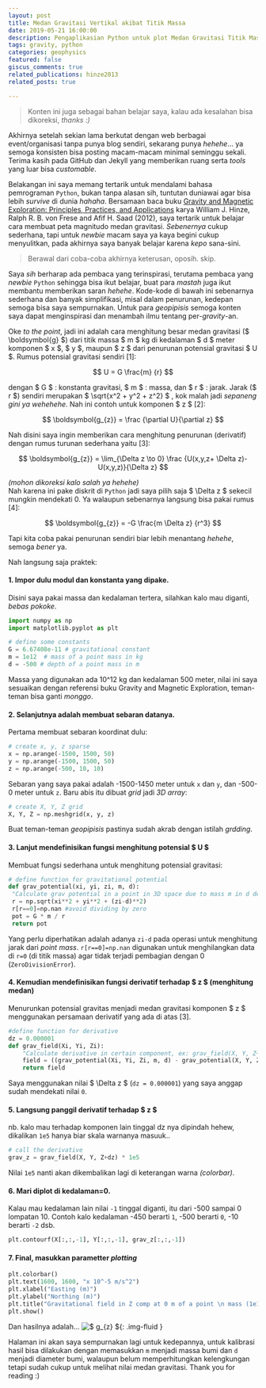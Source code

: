 ```yaml
---
layout: post
title: Medan Gravitasi Vertikal akibat Titik Massa
date: 2019-05-21 16:00:00
description: Pengaplikasian Python untuk plot Medan Gravitasi Titik Massa, digenerasi ulang dari Gravity and Magnetic Exploration -  Principles, Practices, and Applications (Hinze et al., 2013)
tags: gravity, python
categories: geophysics
featured: false
giscus_comments: true
related_publications: hinze2013
related_posts: true

---
```



> Konten ini juga sebagai bahan belajar saya, kalau ada kesalahan bisa dikoreksi, _thanks :)_


Akhirnya setelah sekian lama berkutat dengan web berbagai event/organisasi tanpa punya blog sendiri, sekarang punya _hehehe_... ya semoga konsisten bisa posting macam-macam minimal seminggu sekali. Terima kasih pada GitHub dan Jekyll yang memberikan ruang serta _tools_ yang luar bisa _customable_.

Belakangan ini saya memang tertarik untuk mendalami bahasa pemrograman `Python`, bukan tanpa alasan sih, tuntutan duniawai agar bisa lebih _survive_ di dunia _hahaha_. Bersamaan baca buku [Gravity and Magnetic Exploration: Principles, Practices, and Applications](https://www.cambridge.org/core/books/gravity-and-magnetic-exploration/20BABB4AAFCDF8DC7F4CB36B8359D482) karya William J. Hinze, Ralph R. B. von Frese and Afif H. Saad (2012), saya tertarik untuk belajar cara membuat peta magnitudo medan gravitasi. _Sebenernya_ cukup sederhana, tapi untuk _newbie_ macam saya ya kaya begini cukup menyulitkan, pada akhirnya saya banyak belajar karena _kepo_ sana-sini.

>Berawal dari coba-coba akhirnya keterusan, oposih. skip.

Saya _sih_ berharap ada pembaca yang terinspirasi, terutama pembaca yang _newbie_ `Python` sehingga bisa ikut belajar, buat para _mastah_ juga ikut membantu memberikan saran _hehehe_. Kode-kode di bawah ini sebenarnya sederhana dan banyak simplifikasi, misal dalam penurunan, kedepan semoga bisa saya sempurnakan. Untuk para _geopipisis_ semoga konten saya dapat menginspirasi dan menambah ilmu tentang per-_gravity_-an.  

Oke _to the point_, jadi ini adalah cara menghitung besar medan gravitasi ($ \boldsymbol{g} $) dari titik massa $ m $  kg  di kedalaman $ d $ meter komponen $ x $, $ y $, maupun $ z $ dari penurunan potensial gravitasi $ U $. Rumus potensial gravitasi sendiri [1]:

$$ U = G \frac{m} {r} $$

dengan $ G $ : konstanta gravitasi, $ m $ : massa, dan $ r $ : jarak. Jarak ($ r $) sendiri merupakan $ \sqrt{x^2 + y^2 + z^2} $ , kok malah jadi _sepaneng gini ya wehehehe_. Nah ini contoh untuk komponen $ z $ [2]:

$$ \boldsymbol{g_{z}} = \frac {\partial U}{\partial z} $$

Nah disini saya ingin memberikan cara menghitung penurunan (derivatif) dengan rumus turunan sederhana yaitu [3]:

$$ \boldsymbol{g_{z}} = \lim_{\Delta z \to 0} \frac {U(x,y,z+ \Delta z)-U(x,y,z)}{\Delta z} $$

_(mohon dikoreksi kalo salah ya hehehe)_  
Nah karena ini pake diskrit di `Python` jadi saya pilih saja $ \Delta z $ sekecil mungkin mendekati 0. Ya walaupun sebenarnya langsung bisa pakai rumus [4]:

$$ \boldsymbol{g_{z}} = -G \frac{m \Delta z} {r^3} $$

Tapi kita coba pakai penurunan sendiri biar lebih menantang _hehehe_, semoga _bener_ ya.

Nah langsung saja praktek:
  
#### 1. Impor dulu modul dan konstanta yang dipake.
Disini saya pakai massa dan kedalaman tertera, silahkan kalo mau diganti, _bebas pokoke_.
```python
import numpy as np
import matplotlib.pyplot as plt

# define some constants
G = 6.67408e-11 # gravitational constant
m = 1e12  # mass of a point mass in kg
d = -500 # depth of a point mass in m
```  
Massa yang digunakan ada 10^12 kg dan kedalaman 500 meter, nilai ini saya sesuaikan dengan referensi buku Gravity and Magnetic Exploration, teman-teman bisa ganti _monggo_.
  
#### 2. Selanjutnya adalah membuat sebaran datanya.
Pertama membuat sebaran koordinat dulu:
```python
# create x, y, z sparse
x = np.arange(-1500, 1500, 50)
y = np.arange(-1500, 1500, 50)
z = np.arange(-500, 10, 10)
```  
Sebaran yang saya pakai adalah -1500-1450 meter untuk `x` dan `y`, dan -500-0 meter untuk `z`.
Baru abis itu dibuat _grid_ jadi _3D array_:
```python
# create X, Y, Z grid
X, Y, Z = np.meshgrid(x, y, z)
```  
Buat teman-teman _geopipisis_ pastinya sudah akrab dengan istilah _grdding_.
#### 3. Lanjut mendefinisikan fungsi menghitung potensial $ U $
Membuat fungsi sederhana untuk menghitung potensial gravitasi:
```python
# define function for gravitational potential
def grav_potential(xi, yi, zi, m, d):
 "Calculate grav potential in a point in 3D space due to mass m in d depth, ex: grav_potential(X, Y, Z, 100, 5)"
 r = np.sqrt(xi**2 + yi**2 + (zi-d)**2)
 r[r==0]=np.nan #avoid dividing by zero
 pot = G * m / r
 return pot
```  
Yang perlu diperhatikan adalah adanya `zi-d` pada operasi untuk menghitung jarak dari _point mass_. `r[r==0]=np.nan` digunakan untuk menghilangkan data di `r=0` (di titik massa) agar tidak terjadi pembagian dengan 0 (`ZeroDivisionError`). 
#### 4. Kemudian mendefinisikan fungsi derivatif terhadap $ z $ (menghitung medan)
Menurunkan potensial gravitas menjadi medan gravitasi komponen $ z $ menggunakan persamaan derivatif yang ada di atas [3].
```python
#define function for derivative
dz = 0.000001
def grav_field(Xi, Yi, Zi):
    "Calculate derivative in certain component, ex: grav_field(X, Y, Z+dz) --> Z component"
    field = ((grav_potential(Xi, Yi, Zi, m, d) - grav_potential(X, Y, Z, m, d)) / dz)
    return field
```  
Saya menggunakan nilai $ \Delta z $ (`dz = 0.000001`) yang saya anggap sudah mendekati nilai `0`.
#### 5. Langsung panggil derivatif terhadap $ z $
nb. kalo mau terhadap komponen lain tinggal dz nya dipindah hehew, dikalikan `1e5` hanya biar skala warnanya masuuk..
```python
# call the derivative
grav_z = grav_field(X, Y, Z+dz) * 1e5
```  
Nilai `1e5` nanti akan dikembalikan lagi di keterangan warna _(colorbar)_.
#### 6. Mari diplot di kedalaman=0.
Kalau mau kedalaman lain nilai `-1` tinggal diganti, itu dari -500 sampai 0 lompatan 10. Contoh kalo kedalaman -450 berarti `1`, -500 berarti `0`, -10 berarti `-2` dsb.
```python
plt.contourf(X[:,:,-1], Y[:,:,-1], grav_z[:,:,-1])
```  
  
#### 7. Final, masukkan parametter _plotting_
```python
plt.colorbar()
plt.text(1600, 1600, "x 10^-5 m/s^2")
plt.xlabel("Easting (m)")
plt.ylabel("Northing (m)")
plt.title("Gravitational field in Z comp at 0 m of a point \n mass (1e12 kg) located at 500 m depth")
plt.show()
```  
Dan hasilnya adalah...
![$ g_{z} $](/static/images/posts/grav_z.jpg){: .img-fluid }

Halaman ini akan saya sempurnakan lagi untuk kedepannya, untuk kalibrasi hasil bisa dilakukan dengan memasukkan `m` menjadi massa bumi dan `d` menjadi diameter bumi, walaupun belum memperhitungkan kelengkungan tetapi sudah cukup untuk melihat nilai medan gravitasi. Thank you for reading :)
